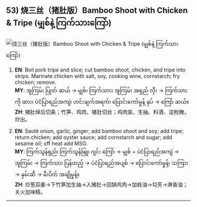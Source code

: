 ## 53) 烧三丝（猪肚版）Bamboo Shoot with Chicken & Tripe (မျှစ်နဲ့ ကြက်သားကြော်)
![烧三丝（猪肚版）Bamboo Shoot with Chicken & Tripe (မျှစ်နဲ့ ကြက်သားကြော်)](image/53.jpg)

1. **EN**: Boil pork tripe and slice; cut bamboo shoot, chicken, and tripe into strips. Marinate chicken with salt, soy, cooking wine, cornstarch; fry chicken; remove.  
   **MY**: အူကြမ်း ပြုတ် ဆယ် → မျှစ်၊ ကြက်သား၊ အူကြမ်း အရှည် လှီး → ကြက်သားကို ဆား၊ ပဲငံပြာရည်အကျဲ၊ ဟင်းချက်အရက်၊ ပြောင်းကော်မှုန့် နှပ် → ကြော် ဆယ်။  
   **ZH**: 猪肚焯后切条；竹笋、鸡肉、猪肚切丝；鸡肉盐、生抽、料酒、淀粉腌，炒出。

2. **EN**: Sauté onion, garlic, ginger; add bamboo shoot and soy; add tripe; return chicken; add oyster sauce; add cornstarch and sugar; add sesame oil; off heat add MSG.  
   **MY**: ကြက်သွန်ရှည်၊ ကြက်သွန်ဖြူ၊ ဂျင်း ကြော် → မျှစ် + ပဲငံပြာရည်အကျဲ → အူကြမ်း → ကြက်သား ပြန်ထည့် → ပဲငံပြာရည်အပျစ် → ပြောင်းကော်မှုန့်၊ သကြား → နှမ်းဆီ → မီးပိတ် အချိုမှုန့်။  
   **ZH**: 炒葱蒜姜→下竹笋加生抽→入猪肚→回锅鸡肉→加蚝油→勾芡→淋香油；关火加味精。

---
